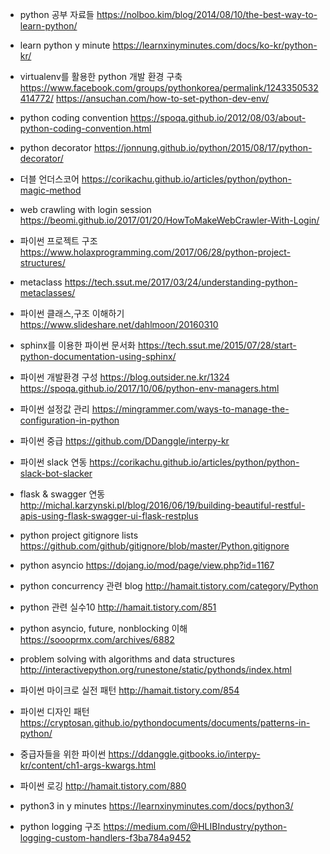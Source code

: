 - python 공부 자료들
https://nolboo.kim/blog/2014/08/10/the-best-way-to-learn-python/

- learn python y minute
https://learnxinyminutes.com/docs/ko-kr/python-kr/

- virtualenv를 활용한 python 개발 환경 구축
https://www.facebook.com/groups/pythonkorea/permalink/1243350532414772/
https://ansuchan.com/how-to-set-python-dev-env/

- python coding convention
https://spoqa.github.io/2012/08/03/about-python-coding-convention.html

- python decorator
https://jonnung.github.io/python/2015/08/17/python-decorator/

- 더블 언더스코어
https://corikachu.github.io/articles/python/python-magic-method

- web crawling with login session
https://beomi.github.io/2017/01/20/HowToMakeWebCrawler-With-Login/

- 파이썬 프로젝트 구조
https://www.holaxprogramming.com/2017/06/28/python-project-structures/

- metaclass
https://tech.ssut.me/2017/03/24/understanding-python-metaclasses/

- 파이썬 클래스,구조 이해하기  
https://www.slideshare.net/dahlmoon/20160310


- sphinx를 이용한 파이썬 문서화
https://tech.ssut.me/2015/07/28/start-python-documentation-using-sphinx/

- 파이썬 개발환경 구성
https://blog.outsider.ne.kr/1324
https://spoqa.github.io/2017/10/06/python-env-managers.html

- 파이썬 설정값 관리
https://mingrammer.com/ways-to-manage-the-configuration-in-python

- 파이썬 중급
https://github.com/DDanggle/interpy-kr

- 파이썬 slack 연동
https://corikachu.github.io/articles/python/python-slack-bot-slacker

- flask & swagger 연동
http://michal.karzynski.pl/blog/2016/06/19/building-beautiful-restful-apis-using-flask-swagger-ui-flask-restplus



- python project gitignore lists
https://github.com/github/gitignore/blob/master/Python.gitignore

- python asyncio
https://dojang.io/mod/page/view.php?id=1167

- python concurrency 관련 blog
http://hamait.tistory.com/category/Python

- python 관련 실수10
http://hamait.tistory.com/851

- python asyncio, future, nonblocking 이해
https://soooprmx.com/archives/6882

- problem solving with algorithms and data structures
http://interactivepython.org/runestone/static/pythonds/index.html

- 파이썬 마이크로 실전 패턴
http://hamait.tistory.com/854

- 파이썬 디자인 패턴
https://cryptosan.github.io/pythondocuments/documents/patterns-in-python/

- 중급자들을 위한 파이썬
https://ddanggle.gitbooks.io/interpy-kr/content/ch1-args-kwargs.html

- 파이썬 로깅
http://hamait.tistory.com/880

- python3 in y minutes
https://learnxinyminutes.com/docs/python3/


- python logging 구조
https://medium.com/@HLIBIndustry/python-logging-custom-handlers-f3ba784a9452
